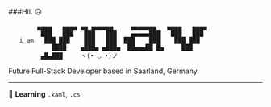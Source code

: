 ###Hii. 🙃

```
        ▄▄▄▄   ▄▄▄▄ ▄▄ ▄▄▄▄▄▄     ▄▄▄▄▄▄▄   ▄▄▄▄   ▄▄▄▄ 
         ███   ███   ███   ███    ▄▄▄▄▄███   ███   ███  
   i am   ███ ███    ███   ███  ███    ███    ███ ███   
            ████    ▄███▄ ▄███▄  ██▄▄▄██ █▄     ███     
         ▄█▄███     ヽ(• ◡ •)ノ                                                                      

```
Future Full-Stack Developer based in Saarland, Germany.

***

🌱 **Learning** `.xaml`, `.cs`
